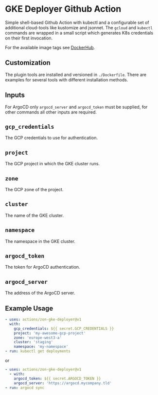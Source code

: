 # GKE Deployer Github Action

Simple shell-based Github Action with kubectl and a configurable set of additional cloud-tools like kustomize and jsonnet.
The `gcloud` and `kubectl` commands are wrapped in a small script which generates K8s credentials on their first invocation.

For the available image tags see [DockerHub](https://hub.docker.com/r/zeitonline/drone-kubectl-gke/tags).

## Customization

The plugin tools are installed and versioned in `./Dockerfile`. There are examples for several tools with different installation methods.

## Inputs

For ArgoCD only `argocd_server` and `argocd_token` must be supplied, for other commands all other inputs are required.

## `gcp_credentials`

The GCP credentials to use for authentication.

## `project`

The GCP project in which the GKE cluster runs.

## `zone`

The GCP zone of the project.

## `cluster`

The name of the GKE cluster.

## `namespace`

The namespace in the GKE cluster.

## `argocd_token`

The token for ArgoCD authentication.

## `argocd_server`

The address of the ArgoCD server.


## Example Usage


```yaml
- uses: actions/zon-gke-deployer@v1
  with:
    gcp_credentials: ${{ secret.GCP_CREDENTIALS }}
    project: 'my-awesome-gcp-project'
    zone: 'europe-west3-a'
    cluster: 'staging'
    namespace: 'my-namespace'
- run: kubectl get deployments
```

or

```yaml
- uses: actions/zon-gke-deployer@v1
  - with:
    argocd_token: ${{ secret.ARGOCD_TOKEN }}
    argocd_server: 'https://argocd.mycompany.tld'
- run: argocd sync
```
